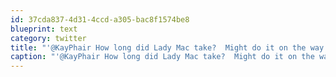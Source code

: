```yaml
---
id: 37cda837-4d31-4ccd-a305-bac8f1574be8
blueprint: text
category: twitter
title: "'@KayPhair How long did Lady Mac take?  Might do it on the way back this wknd."
caption: "'@KayPhair How long did Lady Mac take?  Might do it on the way back this wknd."
---
```

